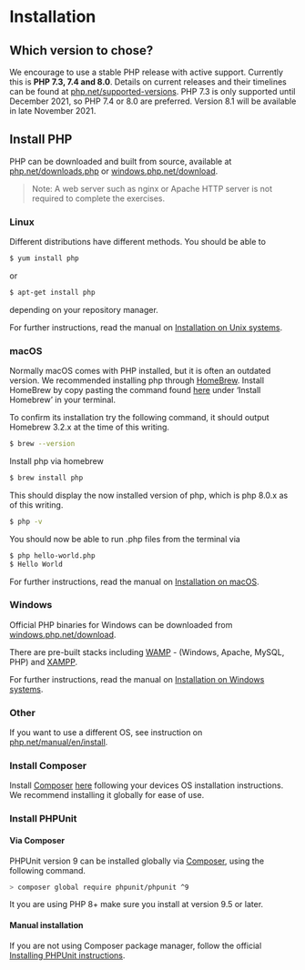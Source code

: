 # Installation

## Which version to chose?

We encourage to use a stable PHP release with active support. Currently this is **PHP 7.3, 7.4 and 8.0**. Details on current releases and their timelines can be found at [php.net/supported-versions](https://www.php.net/supported-versions.php). PHP 7.3 is only supported until December 2021, so PHP 7.4 or 8.0 are preferred. Version 8.1 will be available in late November 2021.

## Install PHP

PHP can be downloaded and built from source, available at [php.net/downloads.php](http://php.net/downloads.php) or [windows.php.net/download](https://windows.php.net/download).

> Note: A web server such as nginx or Apache HTTP server is not required to complete the exercises.

### Linux

Different distributions have different methods. You should be able to

```bash
$ yum install php
```

or

```bash
$ apt-get install php
```

depending on your repository manager.

For further instructions, read the manual on [Installation on Unix systems](https://www.php.net/manual/en/install.unix.php).

### macOS

Normally macOS comes with PHP installed, but it is often an outdated version. We recommended installing php through [HomeBrew](https://brew.sh/). Install HomeBrew by copy pasting the command found [here](https://brew.sh/) under ‘Install Homebrew’ in your terminal.

To confirm its installation try the following command, it should output Homebrew 3.2.x at the time of this writing.
```bash
$ brew --version 
```

Install php via homebrew
```bash
$ brew install php 
```

This should display the now installed version of php, which is php 8.0.x as of this writing.
```bash
$ php -v
```

You should now be able to run .php files from the terminal via

```bash
$ php hello-world.php
$ Hello World
```

For further instructions, read the manual on [Installation on macOS](https://www.php.net/manual/en/install.macosx.php).

### Windows

Official PHP binaries for Windows can be downloaded from [windows.php.net/download](https://windows.php.net/download).

There are pre-built stacks including [WAMP](http://www.wampserver.com/en/) - (Windows, Apache, MySQL, PHP) and [XAMPP](https://www.apachefriends.org/de/index.html).

For further instructions, read the manual on [Installation on Windows systems](https://www.php.net/manual/en/install.windows.php).

### Other

If you want to use a different OS, see instruction on [php.net/manual/en/install](https://www.php.net/manual/en/install.php).

### Install Composer
Install [Composer](https://getcomposer.org) [here](https://getcomposer.org/doc/00-intro.md) following your devices OS installation instructions. We recommend installing it globally for ease of use. 

### Install PHPUnit

#### Via Composer

PHPUnit version 9 can be installed globally via [Composer](https://getcomposer.org), using the following command.

```bash
> composer global require phpunit/phpunit ^9
```

It you are using PHP 8+ make sure you install at version 9.5 or later.

#### Manual installation

If you are not using Composer package manager, follow the official [Installing PHPUnit instructions](https://phpunit.readthedocs.io/en/9.5/installation.html).
